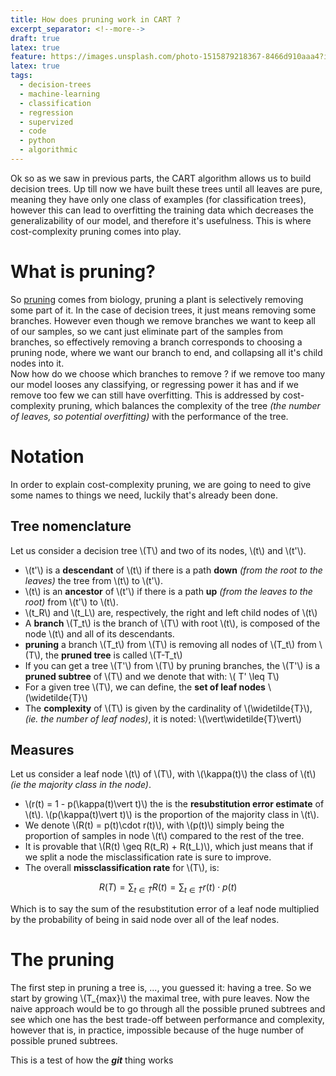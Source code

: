 ```yaml
---
title: How does pruning work in CART ?
excerpt_separator: <!--more-->
draft: true
latex: true
feature: https://images.unsplash.com/photo-1515879218367-8466d910aaa4?ixlib=rb-1.2.1&auto=format&fit=crop&w=1350&q=80
latex: true
tags:
  - decision-trees
  - machine-learning
  - classification
  - regression
  - supervized
  - code
  - python
  - algorithmic
---
```


Ok so as we saw in previous parts, the CART algorithm allows us to build decision trees. Up till now we have built these trees until all leaves are pure, meaning they have only one class of examples (for classification trees), however this can lead to overfitting the training data which decreases the generalizability of our model, and therefore it's usefulness. This is where cost-complexity pruning comes into play.

<!--more-->

# What is pruning?

So [pruning](https://en.wikipedia.org/wiki/Pruning) comes from biology, pruning a plant is selectively removing some part of it. In the case of decision trees, it just means removing some branches. However even though we remove branches we want to keep all of our samples, so we cant just eliminate part of the samples from branches, so effectively removing a branch corresponds to choosing a pruning node, where we want our branch to end, and collapsing all it's child nodes into it.  
Now how do we choose which branches to remove ? if we remove too many our model looses any classifying, or regressing power it has and if we remove too few we can still have overfitting. This is addressed by cost-complexity pruning, which balances the complexity of the tree _(the number of leaves, so potential overfitting)_ with the performance of the tree.

# Notation

In order to explain cost-complexity pruning, we are going to need to give some names to things we need, luckily that's already been done.

## Tree nomenclature

Let us consider a decision tree \\(T\\) and two of its nodes, \\(t\\) and \\(t'\\).

- \\(t'\\) is a **descendant** of \\(t\\) if there is a path **down** _(from the root to the leaves)_ the tree from \\(t\\) to \\(t'\\).
- \\(t\\) is an **ancestor** of \\(t'\\) if there is a path **up** _(from the leaves to the root)_ from \\(t'\\) to \\(t\\).
- \\(t_R\\) and \\(t_L\\) are, respectively, the right and left child nodes of \\(t\\)
- A **branch** \\(T_t\\) is the branch of \\(T\\) with root \\(t\\), is composed of the node \\(t\\) and all of its descendants.
- **pruning** a branch \\(T_t\\) from \\(T\\) is removing all nodes of \\(T_t\\) from \\(T\\), the **pruned tree** is called \\(T-T_t\\)
- If you can get a tree \\(T'\\) from \\(T\\) by pruning branches, the \\(T'\\) is a **pruned subtree** of \\(T\\) and we denote that with: \\( T' \leq T\\)
- For a given tree \\(T\\), we can define, the **set of leaf nodes** \\(\widetilde{T}\\)
- The **complexity** of \\(T\\) is given by the cardinality of \\(\widetilde{T}\\), _(ie. the number of leaf nodes)_, it is noted: \\(\vert\widetilde{T}\vert\\)

## Measures

Let us consider a leaf node \\(t\\) of \\(T\\), with \\(\kappa(t)\\) the class of \\(t\\) _(ie the majority class in the node)_.

- \\(r(t) = 1 - p(\kappa(t)\vert t)\\) the is the **resubstitution error estimate** of \\(t\\). \\(p(\kappa(t)\vert t)\\) is the proportion of the majority class in \\(t\\).
- We denote \\(R(t) = p(t)\cdot r(t)\\), with \\(p(t)\\) simply being the proportion of samples in node \\(t\\) compared to the rest of the tree.
- It is provable that \\(R(t) \geq R(t_R) + R(t_L)\\), which just means that if we split a node the misclassification rate is sure to improve.
- The overall **missclassification rate** for \\(T\\), is:

$$
R(T) = \sum_{t\in \widetilde{T}} R(t) = \sum_{t\in \widetilde{T}} r(t)\cdot p(t)
$$

Which is to say the sum of the resubstitution error of a leaf node multiplied by the probability of being in said node over all of the leaf nodes.

# The pruning

The first step in pruning a tree is, ..., you guessed it: having a tree. So we start by growing \\(T_{max}\\) the maximal tree, with pure leaves. Now the naive approach would be to go through all the possible pruned subtrees and see which one has the best trade-off between performance and complexity, however that is, in practice, impossible because of the huge number of possible pruned subtrees.

This is a test of how the **_git_** thing works
